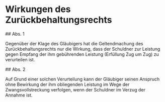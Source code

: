# Wirkungen des Zurückbehaltungsrechts



\#\# Abs. 1

 Gegenüber der Klage des Gläubigers hat die Geltendmachung des Zurückbehaltungsrechts nur die Wirkung, dass der Schuldner zur Leistung gegen Empfang der ihm gebührenden Leistung (Erfüllung Zug um Zug) zu verurteilen ist.

\#\# Abs. 2

 Auf Grund einer solchen Verurteilung kann der Gläubiger seinen Anspruch ohne Bewirkung der ihm obliegenden Leistung im Wege der Zwangsvollstreckung verfolgen, wenn der Schuldner im Verzug der Annahme ist. 


